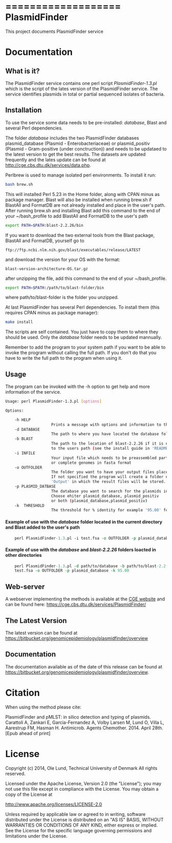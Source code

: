 ===================
PlasmidFinder
===================

This project documents PlasmidFinder service


Documentation
=============

## What is it?

The PlasmidFinder service contains one perl script *PlasmidFinder-1.3.pl* which is the script of the lates
version of the PlasmidFinder service. The service identifies plasmids in total or partial sequenced
isolates of bacteria.

## Installation

To use the service some data needs to be pre-installed: *database*, Blast and several Perl dependencies.

The folder *database* includes the two PlasmidFinder databases plasmid_database (Plasmid - Enterobacteriaceae)
or plasmid_positiv (Plasmid - Gram-positive (under conctruction)) and needs to be updataed to the latest version
to get the best results.
The datasets are updated frequently and the lates update can be found at http://cge.cbs.dtu.dk/services/data.php.

Perlbrew is used to manage isolated perl environments. To install it run:
```bash
bash brew.sh
```

This will installed Perl 5.23 in the Home folder, along with CPAN minus as package manager.
Blast will also be installed when running brew.sh if BlastAll and FormatDB are not already installed and place in the user's path.
After running brew.sh and installing Blast add this command to the end of your ~/bash_profile to add BlastAll and FormatDB to the user's path

```bash
export PATH=$PATH:blast-2.2.26/bin
```

If you want to download the two external tools from the Blast package, BlastAll and FormatDB, yourself go to
```url
ftp://ftp.ncbi.nlm.nih.gov/blast/executables/release/LATEST
```

and download the version for your OS with the format:
```url
blast-version-architecture-OS.tar.gz
```

after unzipping the file, add this command to the end of your ~/bash_profile.
```bash
export PATH=$PATH:/path/to/blast-folder/bin
```

where path/to/blast-folder is the folder you unzipped.

At last PlasmidFinder has several Perl dependencies. To install them (this requires CPAN minus as package manager):
```bash
make install
```

The scripts are self contained. You just have to copy them to where they should
be used. Only the *database* folder needs to be updated mannually.

Remember to add the program to your system path if you want to be able to invoke the program without calling the full path.
If you don't do that you have to write the full path to the program when using it.

## Usage

The program can be invoked with the -h option to get help and more information of the service.

```bash
Usage: perl PlasmidFinder-1.3.pl [options]

Options:

    -h HELP
                    Prints a message with options and information to the screen
    -d DATABASE
                    The path to where you have located the database folder
    -b BLAST
                    The path to the location of blast-2.2.26 if it is not added
                    to the users path (see the install guide in 'README.md')
    -i INFILE
                    Your input file which needs to be preassembled partial
                    or complete genomes in fasta format
    -o OUTFOLDER
                    The folder you want to have your output files places.
                    If not specified the program will create a folder named
                    'Output' in which the result files will be stored.
    -p PLASMID_DATBASE
                    The database you want to search for the plasmids in.
                    Choose ehiter plasmid_database, plasmid_positiv
                    or both (plasmid_database,plasmid_positiv)
    -k  THRESHOLD
                    The threshold for % identity for example '95.00' for 95 %
```

#### Example of use with the *database* folder located in the current directory and Blast added to the user's path
```perl
    perl PlasmidFinder-1.3.pl -i test.fsa -o OUTFOLDER -p plasmid_database -k 95.00
```
#### Example of use with the *database* and *blast-2.2.26* folders loacted in other directories
```perl
    perl PlasmidFinder-1.3.pl -d path/to/database -b path/to/blast-2.2.26 -i \
    test.fsa -o OUTFOLDER -p plasmid_database -k 95.00
```

## Web-server

A webserver implementing the methods is available at the [CGE website](http://www.genomicepidemiology.org/) and can be found here:
https://cge.cbs.dtu.dk/services/PlasmidFinder/


## The Latest Version


The latest version can be found at
https://bitbucket.org/genomicepidemiology/plasmidfinder/overview

## Documentation


The documentation available as of the date of this release can be found at
https://bitbucket.org/genomicepidemiology/plasmidfinder/overview.

Citation
=======

When using the method please cite:

PlasmidFinder and pMLST: in silico detection and typing of plasmids.
Carattoli A, Zankari E, Garcia-Fernandez A, Volby Larsen M, Lund O, Villa L, Aarestrup FM, Hasman H.
Antimicrob. Agents Chemother. 2014. April 28th.
[Epub ahead of print]


License
=======

Copyright (c) 2014, Ole Lund, Technical University of Denmark
All rights reserved.

Licensed under the Apache License, Version 2.0 (the "License");
you may not use this file except in compliance with the License.
You may obtain a copy of the License at

   http://www.apache.org/licenses/LICENSE-2.0

Unless required by applicable law or agreed to in writing, software
distributed under the License is distributed on an "AS IS" BASIS,
WITHOUT WARRANTIES OR CONDITIONS OF ANY KIND, either express or implied.
See the License for the specific language governing permissions and
limitations under the License.
